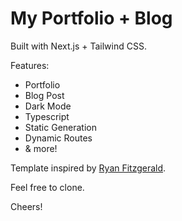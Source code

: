# My Portfolio + Blog

Built with Next.js + Tailwind CSS.

Features:

- Portfolio
- Blog Post
- Dark Mode
- Typescript
- Static Generation
- Dynamic Routes
- & more!

Template inspired by [Ryan Fitzgerald](https://elastic-meninsky-aa7c74.netlify.app/).

Feel free to clone.

Cheers!
